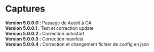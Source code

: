 # Captures
__Version 5.0.0.0 :__ Passage de AutoIt à C#  
__Version 5.0.0.1 :__ Test et correction update  
__Version 5.0.0.2 :__ Correction autostart  
__Version 5.0.0.3 :__ Correction manifest  
__Version 5.0.0.4 :__ Correction et changement fichier de config en json  